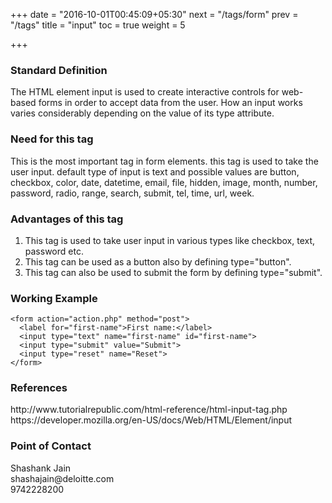 +++
date = "2016-10-01T00:45:09+05:30"
next = "/tags/form"
prev = "/tags"
title = "input"
toc = true
weight = 5

+++

<h3>Standard Definition</h3>
The HTML element input is used to create interactive controls for web-based forms in order to accept data from the user. How an input works varies considerably depending on the value of its type attribute.

<h3>Need for this tag</h3>
This is the most important tag in form elements. this tag is used to take the user input. default type of input is text and possible values are button, checkbox, color, date, datetime, email, file, hidden, image, month, number, password, radio, range, search, submit, tel, time, url, week.

<h3>Advantages of this tag</h3>
<ol>
  <li>This tag is used to take user input in various types like checkbox, text, password etc.</li>
  <li>This tag can be used as a button also by defining type="button". </li>
  <li>This tag can also be used to submit the form by defining type="submit".</li>
</ol>

<h3>Working Example</h3>

    <form action="action.php" method="post">
      <label for="first-name">First name:</label>
      <input type="text" name="first-name" id="first-name">
      <input type="submit" value="Submit">
      <input type="reset" name="Reset">
    </form>

<h3>References</h3>
http://www.tutorialrepublic.com/html-reference/html-input-tag.php
<br>
https://developer.mozilla.org/en-US/docs/Web/HTML/Element/input


<h3>Point of Contact</h3>
Shashank Jain <br>
shashajain@deloitte.com <br>
9742228200
